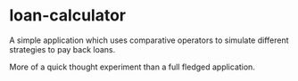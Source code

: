 # loan-calculator
A simple application which uses comparative operators to simulate different strategies to pay back loans.

More of a quick thought experiment than a full fledged application.
